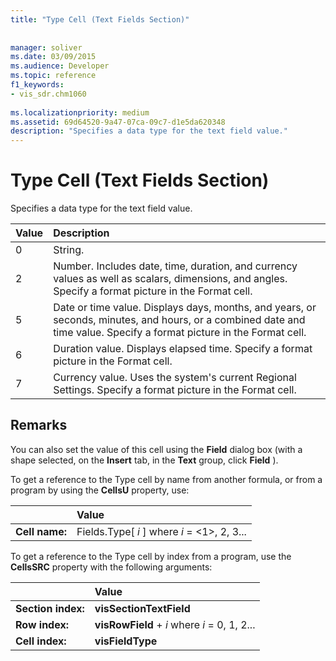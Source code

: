 ```yaml
---
title: "Type Cell (Text Fields Section)"
 
 
manager: soliver
ms.date: 03/09/2015
ms.audience: Developer
ms.topic: reference
f1_keywords:
- vis_sdr.chm1060
 
ms.localizationpriority: medium
ms.assetid: 69d64520-9a47-07ca-09c7-d1e5da620348
description: "Specifies a data type for the text field value."
---
```


# Type Cell (Text Fields Section)

Specifies a data type for the text field value.
  
|**Value**|**Description**|
|:-----|:-----|
|0  <br/> |String. |
|2  <br/> |Number. Includes date, time, duration, and currency values as well as scalars, dimensions, and angles. Specify a format picture in the Format cell. |
|5  <br/> |Date or time value. Displays days, months, and years, or seconds, minutes, and hours, or a combined date and time value. Specify a format picture in the Format cell. |
|6  <br/> |Duration value. Displays elapsed time. Specify a format picture in the Format cell. |
|7  <br/> |Currency value. Uses the system's current Regional Settings. Specify a format picture in the Format cell. |
   
## Remarks

You can also set the value of this cell using the **Field** dialog box (with a shape selected, on the **Insert** tab, in the **Text** group, click **Field** ). 
  
To get a reference to the Type cell by name from another formula, or from a program by using the **CellsU** property, use: 
  
||Value |
|:-----|:-----|
|**Cell name:**  <br/> |Fields.Type[ *i*  ] where  *i*  = <1>, 2, 3... |
   
To get a reference to the Type cell by index from a program, use the **CellsSRC** property with the following arguments: 
  
||Value |
|:-----|:-----|
|**Section index:**  <br/> |**visSectionTextField** <br/> |
|**Row index:**  <br/> |**visRowField** +  *i*  where  *i*  = 0, 1, 2... |
|**Cell index:**  <br/> |**visFieldType** <br/> |
   

